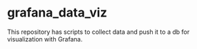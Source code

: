# grafana_data_viz
This repository has scripts to collect data and push it to a db for visualization with Grafana.
